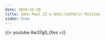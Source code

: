 ```yaml
---
date: 2024-12-19
title: John Paul II's Anti-Catholic Mission
video: true
---
```



{{< youtube 8w37g0_IXes >}}
